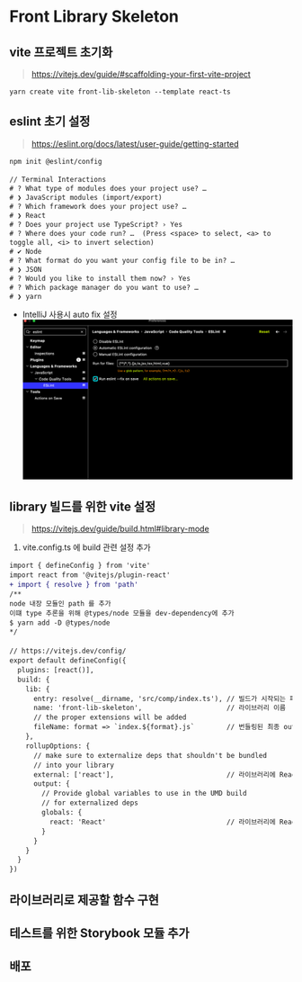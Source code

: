 # Front Library Skeleton


## vite 프로젝트 초기화
> https://vitejs.dev/guide/#scaffolding-your-first-vite-project

```shell
yarn create vite front-lib-skeleton --template react-ts
```

## eslint 초기 설정  
> https://eslint.org/docs/latest/user-guide/getting-started

```shell
npm init @eslint/config

// Terminal Interactions
# ? What type of modules does your project use? … 
# ❯ JavaScript modules (import/export)
# ? Which framework does your project use? … 
# ❯ React
# ? Does your project use TypeScript? › Yes
# ? Where does your code run? …  (Press <space> to select, <a> to toggle all, <i> to invert selection)
# ✔ Node
# ? What format do you want your config file to be in? … 
# ❯ JSON
# ? Would you like to install them now? › Yes
# ? Which package manager do you want to use? … 
# ❯ yarn
```

- IntelliJ 사용시 auto fix 설정
![img.png](docs/idea_eslint_autofix.png)   

## library 빌드를 위한 vite 설정   
> https://vitejs.dev/guide/build.html#library-mode   

1. vite.config.ts 에 build 관련 설정 추가

```diff
import { defineConfig } from 'vite'
import react from '@vitejs/plugin-react'
+ import { resolve } from 'path'   
/**
node 내장 모듈인 path 를 추가
이떄 type 추론을 위해 @types/node 모듈을 dev-dependency에 추가   
$ yarn add -D @types/node
*/

// https://vitejs.dev/config/
export default defineConfig({
  plugins: [react()],
  build: {
    lib: {
      entry: resolve(__dirname, 'src/comp/index.ts'), // 빌드가 시작되는 파일을 명시
      name: 'front-lib-skeleton',                     // 라이브러리 이름
      // the proper extensions will be added
      fileName: format => `index.${format}.js`        // 번들링된 최종 output 파일의 이름  
    },
    rollupOptions: {
      // make sure to externalize deps that shouldn't be bundled
      // into your library
      external: ['react'],                            // 라이브러리에 React 모듈이 같이 번들링되면 안되기 때문에 명시 (같이 변들링 되면 라이브러리를 실행하는 쪽 React 전역 변수와 충돌 가능성)
      output: {
        // Provide global variables to use in the UMD build
        // for externalized deps
        globals: {
          react: 'React'                              // 라이브러리에 React 모듈이 같이 번들링되면 안되기 때문에 명시 (SYNTAX =>  <<모듈 이름>> : <<변수 이름>> )      
        }
      }
    }
  }
})

```

## 라이브러리로 제공할 함수 구현   


## 테스트를 위한 Storybook 모듈 추가     




## 배포   


